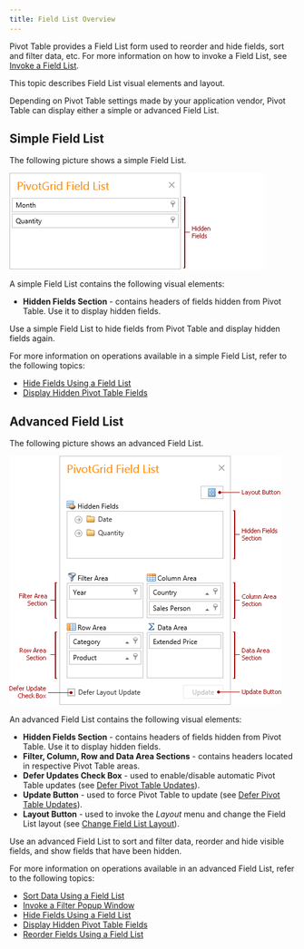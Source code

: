 ```yaml
---
title: Field List Overview
---
```

Pivot Table provides a Field List form used to reorder and hide fields, sort and filter data, etc. For more information on how to invoke a Field List, see [Invoke a Field List](../../../interface-elements-for-web/articles/pivot-table/field-list/invoke-a-field-list.md).

This topic describes Field List visual elements and layout.

Depending on Pivot Table settings made by your application vendor, Pivot Table can display either a simple or advanced Field List.

## Simple Field List
The following picture shows a simple Field List.

![EU_SimpleFieldList_Overview](../../images/Img15880.png)

A simple Field List contains the following visual elements:
* **Hidden Fields Section** - contains headers of fields hidden from Pivot Table. Use it to display hidden fields.

Use a simple Field List to hide fields from Pivot Table and display hidden fields again.

For more information on operations available in a simple Field List, refer to the following topics:
* [Hide Fields Using a Field List](../../../interface-elements-for-web/articles/pivot-table/layout-customization/hide-fields/hide-fields-using-a-field-list.md)
* [Display Hidden Pivot Table Fields](../../../interface-elements-for-web/articles/pivot-table/layout-customization/display-hidden-pivot-table-fields.md)

## Advanced Field List
The following picture shows an advanced Field List.

![EU_ExcelFieldList_Overview](../../images/Img15879.png)

An advanced Field List contains the following visual elements:
* **Hidden Fields Section** - contains headers of fields hidden from Pivot Table. Use it to display hidden fields.
* **Filter, Column, Row and Data Area Sections** - contains headers located in respective Pivot Table areas.
* **Defer Updates Check Box** - used to enable/disable automatic Pivot Table updates (see [Defer Pivot Table Updates](../../../interface-elements-for-web/articles/pivot-table/field-list/defer-pivot-table-updates.md)).
* **Update Button** - used to force Pivot Table to update (see [Defer Pivot Table Updates](../../../interface-elements-for-web/articles/pivot-table/field-list/defer-pivot-table-updates.md)).
* **Layout Button** - used to invoke the _Layout_ menu and change the Field List layout (see [Change Field List Layout](../../../interface-elements-for-web/articles/pivot-table/field-list/change-field-list-layout.md)).

Use an advanced Field List to sort and filter data, reorder and hide visible fields, and show fields that have been hidden.

For more information on operations available in an advanced Field List, refer to the following topics:
* [Sort Data Using a Field List](../../../interface-elements-for-web/articles/pivot-table/data-presentation/sort-data/sort-data-using-a-field-list.md)
* [Invoke a Filter Popup Window](../../../interface-elements-for-web/articles/pivot-table/data-presentation/filter-data/filter-data-by-field-values/invoke-a-filter-popup-window.md)
* [Hide Fields Using a Field List](../../../interface-elements-for-web/articles/pivot-table/layout-customization/hide-fields/hide-fields-using-a-field-list.md)
* [Display Hidden Pivot Table Fields](../../../interface-elements-for-web/articles/pivot-table/layout-customization/display-hidden-pivot-table-fields.md)
* [Reorder Fields Using a Field List](../../../interface-elements-for-web/articles/pivot-table/layout-customization/reorder-fields/reorder-fields-using-a-field-list.md)